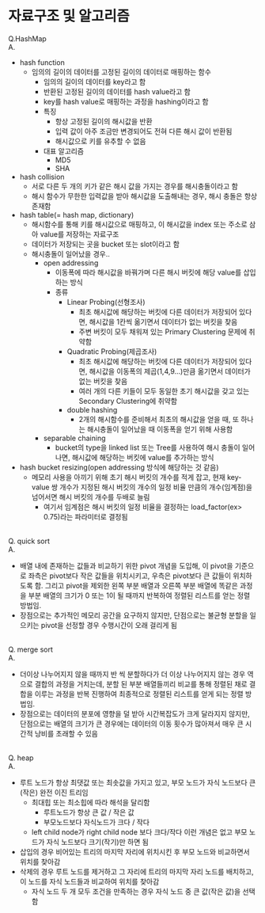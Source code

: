 # 자료구조 및 알고리즘
Q.HashMap
<br>A.
* hash function
    * 임의의 길이의 데이터를 고정된 길이의 데이터로 매핑하는 함수
        * 임의의 길이의 데이터를 key라고 함
        * 반환된 고정된 길이의 데이터를 hash value라고 함
        * key를 hash value로 매핑하는 과정을 hashing이라고 함
        * 특징
            * 항상 고정된 길이의 해시값을 반환
            * 입력 값이 아주 조금만 변경되어도 전혀 다른 해시 값이 반환됨
            * 해시값으로 키를 유추할 수 없음
        * 대표 알고리즘
            * MD5
            * SHA
* hash collision
    * 서로 다른 두 개의 키가 같은 해시 값을 가지는 경우를 해시충돌이라고 함
    * 해시 함수가 무한한 입력값을 받아 해시값을 도출해내는 경우, 해시 충돌은 항상 존재함
* hash table(= hash map, dictionary)
    * 해시함수를 통해 키를 해시값으로 매핑하고, 이 해시값을 index 또는 주소로 삼아 value를 저장하는 자료구조
    * 데이터가 저장되는 곳을 bucket 또는 slot이라고 함
    * 해시충돌이 일어났을 경우..
        * open addressing
            * 이동폭에 따라 해시값을 바꿔가며 다른 해시 버킷에 해당 value를 삽입하는 방식
            * 종류
                * Linear Probing(선형조사)
                    * 최초 해시값에 해당하는 버킷에 다른 데이터가 저장되어 있다면, 해시값을 1칸씩 옮기면서 데이터가 없는 버킷을 찾음
                    * 주변 버킷이 모두 채워져 있는 Primary Clustering 문제에 취약함
                * Quadratic Probing(제곱조사)
                    * 최초 해시값에 해당하는 버킷에 다른 데이터가 저장되어 있다면, 해시값을 이동폭의 제곱(1,4,9...)만큼 옮기면서 데이터가 없는 버킷을 찾음
                    * 여러 개의 다른 키들이 모두 동일한 초기 해시값을 갖고 있는 Secondary Clustering에 취약함
                * double hashing
                    * 2개의 해시함수를 준비해서 최초의 해시값을 얻을 때, 또 하나는 해시충돌이 일어났을 때 이동폭을 얻기 위해 사용함
        * separable chaining
            * bucket의 type을 linked list 또는 Tree를 사용하여 해시 충돌이 일어나면, 해시값에 해당하는 버킷에 value를 추가하는 방식
* hash bucket resizing(open addressing 방식에 해당하는 것 같음)
    * 메모리 사용을 아끼기 위해 초기 해시 버킷의 개수를 적게 잡고, 현재 key-value 쌍 개수가 지정된 해시 버킷의 개수의 일정 비율 만큼의 개수(임계점)을 넘어서면 해시 버킷의 개수를 두배로 늘림
        * 여기서 임계점은 해시 버킷의 일정 비율을 결정하는 load_factor(ex> 0.75)라는 파라미터로 결정됨

<br>Q. quick sort
<br>A.
* 배열 내에 존재하는 값들과 비교하기 위한 pivot 개념을 도입해, 이 pivot을 기준으로 좌측은 pivot보다 작은 값들을 위치시키고, 우측은 pivot보다 큰 값들이 위치하도록 함. 그리고 pivot을 제외한 왼쪽 부분 배열과 오른쪽 부분 배열에 똑같은 과정을 부분 배열의 크기가 0 또는 1이 될 때까지 반복하여 정렬된 리스트를 얻는 정렬 방법임.
* 장점으로는 추가적인 메모리 공간을 요구하지 않지만, 단점으로는 불균형 분할을 일으키는 pivot을 선정할 경우 수행시간이 오래 걸리게 됨

<br>Q. merge sort
<br>A.
* 더이상 나누어지지 않을 때까지 반 씩 분할하다가 더 이상 나누어지지 않는 경우 역으로 결합의 과정을 거치는데, 분할 된 부분 배열들끼리 비교를 통해 정렬된 채로 결합을 이루는 과정을 반복 진행하여 최종적으로 정렬된 리스트를 얻게 되는 정렬 방법임.
* 장점으로는 데이터의 분포에 영향을 덜 받아 시간복잡도가 크게 달라지지 않지만, 단점으로는 배열의 크기가 큰 경우에는 데이터의 이동 횟수가 많아져서 매우 큰 시간적 낭비를 초래할 수 있음

<br>Q. heap
<br>A.
* 루트 노드가 항상 최댓값 또는 최솟값을 가지고 있고, 부모 노드가 자식 노드보다 큰(작은) 완전 이진 트리임
    * 최대힙 또는 최소힙에 따라 해석을 달리함
        * 루트노드가 항상 큰 값 / 작은 값
        * 부모노드보다 자식노드가 크다 / 작다
    * left child node가 right child node 보다 크다/작다 이런 개념은 없고 부모 노드가 자식 노드보다 크기(작기)만 하면 됨
* 삽입의 경우 비어있는 트리의 마지막 자리에 위치시킨 후 부모 노드와 비교하면서 위치를 찾아감
* 삭제의 경우 루트 노드를 제거하고 그 자리에 트리의 마지막 자리 노드를 배치하고, 이 노드를 자식 노드들과 비교하여 위치를 찾아감
    * 자식 노드 두 개 모두 조건을 만족하는 경우 자식 노드 중 큰 값(작은 값)을 선택함
